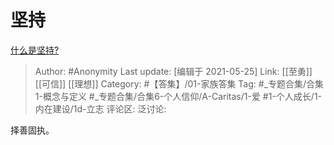 # 坚持
[什么是坚持?](https://www.zhihu.com/question/321283219/answer/1366693461)

> Author: #Anonymity
> Last update: [编辑于 2021-05-25]
> Link: [[至勇]] [[可信]] [[理想]]
> Category: #【答集】/01-家族答集
> Tag: #_专题合集/合集1-概念与定义 #_专题合集/合集6-个人信仰/A-Caritas/1-爱 #1-个人成长/1-内在建设/1d-立志
> 评论区:
> 泛讨论:

择善固执。
